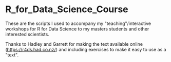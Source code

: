 # R_for_Data_Science_Course

These are the scripts I used to accompany my "teaching"/interactive workshops for R for Data Science to my masters students and other interested scientists.

Thanks to Hadley and Garrett for making the text available online (https://r4ds.had.co.nz/) and including exercises to make it easy to use as a "text".
